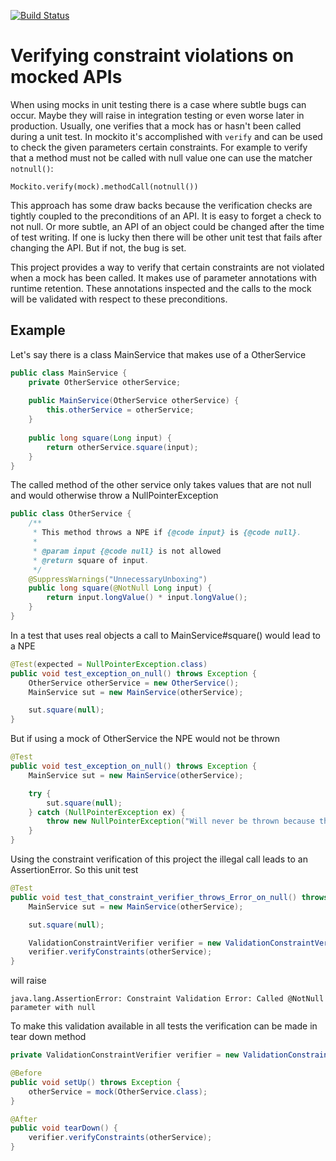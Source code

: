 [![Build Status](https://travis-ci.org/Stefku/mockito-precond-verifier.svg?branch=master)](https://travis-ci.org/Stefku/mockito-precond-verifier)

Verifying constraint violations on mocked APIs
==============================================

When using mocks in unit testing there is a case where subtle bugs can occur. Maybe they will raise in integration 
testing or even worse later in production. Usually, one verifies that a mock has or hasn't been called during a unit
test. In mockito it's accomplished with ```verify``` and can be used to check the given parameters certain constraints.
For example to verify that a method must not be called with null value one can use the matcher ```notnull()```:

    Mockito.verify(mock).methodCall(notnull())
    
This approach has some draw backs because the verification checks are tightly coupled to the preconditions of an API. It
is easy to forget a check to not null. Or more subtle, an API of an object could be changed after the time of test
writing. If one is lucky then there will be other unit test that fails after changing the API. But if not, the bug is
set.
 
This project provides a way to verify that certain constraints are not violated when a mock has been called. It makes
use of parameter annotations with runtime retention. These annotations inspected and the calls to the mock will be
validated with respect to these preconditions.
 
Example
-------

Let's say there is a class MainService that makes use of a OtherService

```java
public class MainService {
    private OtherService otherService;
    
    public MainService(OtherService otherService) {
        this.otherService = otherService;
    }
    
    public long square(Long input) {
        return otherService.square(input);
    }
}
```
     
The called method of the other service only takes values that are not null and would otherwise throw a 
NullPointerException

```java
public class OtherService {
    /**
     * This method throws a NPE if {@code input} is {@code null}.
     *
     * @param input {@code null} is not allowed
     * @return square of input.
     */
    @SuppressWarnings("UnnecessaryUnboxing")
    public long square(@NotNull Long input) {
        return input.longValue() * input.longValue();
    }
}
```
    
In a test that uses real objects a call to MainService#square() would lead to a NPE

```java
@Test(expected = NullPointerException.class)
public void test_exception_on_null() throws Exception {
    OtherService otherService = new OtherService();
    MainService sut = new MainService(otherService);

    sut.square(null);
}
```
    
But if using a mock of OtherService the NPE would not be thrown

```java
@Test
public void test_exception_on_null() throws Exception {
    MainService sut = new MainService(otherService);

    try {
        sut.square(null);
    } catch (NullPointerException ex) {
        throw new NullPointerException("Will never be thrown because the mock is not aware of precondition @NotNull");
    }
}
```
    
Using the constraint verification of this project the illegal call leads to an AssertionError. So this unit test

```java
@Test
public void test_that_constraint_verifier_throws_Error_on_null() throws Exception {
    MainService sut = new MainService(otherService);

    sut.square(null);

    ValidationConstraintVerifier verifier = new ValidationConstraintVerifier();
    verifier.verifyConstraints(otherService);
}
```

will raise

    java.lang.AssertionError: Constraint Validation Error: Called @NotNull parameter with null
    
To make this validation available in all tests the verification can be made in tear down method

```java
private ValidationConstraintVerifier verifier = new ValidationConstraintVerifier();

@Before
public void setUp() throws Exception {
    otherService = mock(OtherService.class);
}

@After
public void tearDown() {
    verifier.verifyConstraints(otherService);
}
```
